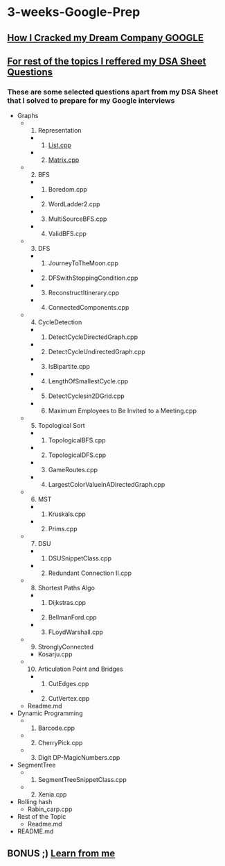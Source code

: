 # 3-weeks-Google-Prep

## [How I Cracked my Dream Company GOOGLE](https://youtu.be/YlP7CWpHgS4)

## [For rest of the topics I reffered my DSA Sheet Questions](https://www.youtube.com/watch?v=NXQi_g1pVqI/)

### These are some selected questions apart from my DSA Sheet that I solved to prepare for my Google interviews

- Graphs
  - 01. Representation
    - 1. [List.cpp](./01.%20Graphs/01.%20Representation/1.%20List.cpp)
    - 2. [Matrix.cpp](./01.%20Graphs/01.%20Representation/2.%20Matrix.cpp)
  - 02. BFS
    - 1. Boredom.cpp
    - 2. WordLadder2.cpp
    - 3. MultiSourceBFS.cpp
    - 4. ValidBFS.cpp
  - 03. DFS
    - 1. JourneyToTheMoon.cpp
    - 2. DFSwithStoppingCondition.cpp
    - 3. ReconstructItinerary.cpp
    - 4. ConnectedComponents.cpp
  - 04. CycleDetection
    - 1. DetectCycleDirectedGraph.cpp
    - 2. DetectCycleUndirectedGraph.cpp 
    - 3. IsBipartite.cpp
    - 4. LengthOfSmallestCycle.cpp
    - 5. DetectCyclesin2DGrid.cpp
    - 6. Maximum Employees to Be Invited to a Meeting.cpp
  - 05. Topological Sort
    - 1. TopologicalBFS.cpp
    - 2. TopologicalDFS.cpp
    - 3. GameRoutes.cpp
    - 4. LargestColorValueInADirectedGraph.cpp
  - 06. MST
    - 1. Kruskals.cpp
    - 2. Prims.cpp
  - 07. DSU
    - 1. DSUSnippetClass.cpp
    - 2. Redundant Connection II.cpp
  - 08. Shortest Paths Algo
    - 1. Dijkstras.cpp
    - 2. BellmanFord.cpp
    - 3. FLoydWarshall.cpp
  - 09. StronglyConnected
    - Kosarju.cpp
  - 10. Articulation Point and Bridges
    - 1. CutEdges.cpp
    - 2. CutVertex.cpp
  - Readme.md
- Dynamic Programming
  - 1. Barcode.cpp
  - 2. CherryPick.cpp
  - 3. Digit DP-MagicNumbers.cpp
- SegmentTree
  - 1. SegmentTreeSnippetClass.cpp
  - 2. Xenia.cpp
- Rolling hash
  - Rabin_carp.cpp
- Rest of the Topic
  - Readme.md
- README.md

## BONUS ;) [Learn from me](https://www.youtube.com/c/LeadCodingbyFRAZ)
